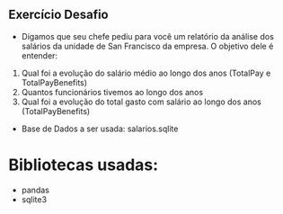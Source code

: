 ## Exercício Desafio

- Digamos que seu chefe pediu para você um relatório da análise dos salários da unidade de San Francisco da empresa. O objetivo dele é entender:

1. Qual foi a evolução do salário médio ao longo dos anos (TotalPay e TotalPayBenefits)
2. Quantos funcionários tivemos ao longo dos anos
3. Qual foi a evolução do total gasto com salário ao longo dos anos (TotalPayBenefits)

- Base de Dados a ser usada: salarios.sqlite

# Bibliotecas usadas:
  - pandas
  - sqlite3
